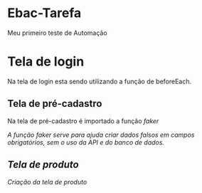 # Ebac-Tarefa
Meu primeiro teste de Automação

# Tela de login
Na tela de login esta sendo utilizando a função de beforeEach.

## Tela de pré-cadastro
Na tela de pré-cadastro é importado a função <i> faker <i>

A função <i> faker <i> serve para ajuda criar dados falsos em campos obrigatórios, sem o uso da API e do banco de dados.

## Tela de produto
Criação da tela de produto
